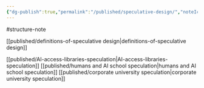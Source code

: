 ```yaml
---
{"dg-publish":true,"permalink":"/published/speculative-design/","noteIcon":""}
---
```


#structure-note


[[published/definitions-of-speculative design\|definitions-of-speculative design]]

[[published/AI-access-libraries-speculation\|AI-access-libraries-speculation]]
[[published/humans and AI school speculation\|humans and AI school speculation]]
[[published/corporate university speculation\|corporate university speculation]]




